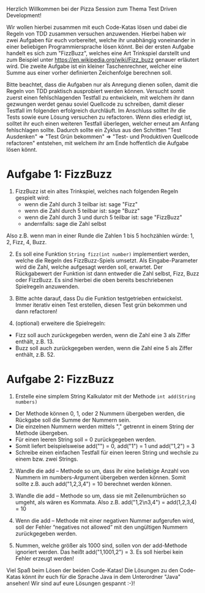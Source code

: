 Herzlich Willkommen bei der Pizza Session zum Thema Test Driven Development!

Wir wollen hierbei zusammen mit euch Code-Katas lösen und dabei die Regeln von TDD zusammen versuchen anzuwenden. Hierbei haben wir zwei Aufgaben für euch vorbereitet, welche ihr
unabhängig voneinander in einer beliebigen Programmiersprache lösen könnt. Bei der ersten Aufgabe handelt es sich zum "FizzBuzz", welches eine Art Trinkspiel darstellt und zum Beispiel
unter https://en.wikipedia.org/wiki/Fizz_buzz genauer erläutert wird. Die zweite Aufgabe ist ein kleiner Taschenrechner, welcher eine Summe aus einer vorher definierten Zeichenfolge berechnen soll.

Bitte beachtet, dass die Aufgaben nur als Anregung dienen sollen, damit die Regeln von TDD praktisch ausprobiert werden können. Versucht somit zuerst einen fehlschlagenden Testfall zu entwickeln,
mit welchem ihr dann gezwungen werdet genau soviel Quellcode zu schreiben, damit dieser Testfall im folgenden erfolgreich durchläuft. Im Anschluss solltet ihr die Tests sowie eure Lösung versuchen
zu refactoren. Wenn dies erledigt ist, solltet ihr euch einen weiteren Testfall überlegen, welcher erneut am Anfang fehlschlagen sollte. Dadurch sollte ein Zyklus aus den Schritten
"Test Ausdenken" => "Test Grün bekommen" => "Test- und Produktiven Quellcode refactoren" entstehen, mit welchem ihr am Ende hoffentlich die Aufgabe lösen könnt.

# Aufgabe 1: FizzBuzz

1. FizzBuzz ist ein altes Trinkspiel, welches nach folgenden Regeln gespielt wird:
   - wenn die Zahl durch 3 teilbar ist: sage "Fizz"
   - wenn die Zahl durch 5 teilbar ist: sage "Buzz"
   - wenn die Zahl durch 3 und durch 5 teilbar ist: sage "FizzBuzz"
   - andernfalls: sage die Zahl selbst

Also z.B. wenn man in einer Runde die Zahlen 1 bis 5 hochzählen würde: 1, 2, Fizz, 4, Buzz.

2. Es soll eine Funktion `String fizz(int number)` implementiert werden, welche die Regeln des FizzBuzz-Spiels umsetzt. Als Eingabe-Parameter wird die Zahl, welche aufgesagt werden soll,
   erwartet. Der Rückgabewert der Funktion ist dann entweder die Zahl selbst, Fizz, Buzz oder FizzBuzz. Es sind hierbei die oben bereits beschriebenen Spielregeln anzuwenden.

3. Bitte achte darauf, dass Du die Funktion testgetrieben entwickelst. Immer iterativ einen Test erstellen, diesen Test grün bekommen und dann refactoren!

4. (optional) erweitere die Spielregeln:
  - Fizz soll auch zurückgegeben werden, wenn die Zahl eine 3 als Ziffer enthält, z.B. 13.
  - Buzz soll auch zurückgegeben werden, wenn die Zahl eine 5 als Ziffer enthält, z.B. 52.

# Aufgabe 2: FizzBuzz
1. Erstelle eine simplem String Kalkulator mit der Methode `int add(String numbers)`
  - Der Methode können 0, 1, oder 2 Nummern übergeben werden, die Rückgabe soll die Summe der Nummern sein.
  - Die einzelnen Nummern werden mittels "," getrennt in einem String der Methode übergeben.
  - Für einen leeren String soll = 0 zurückgegeben werden.
  - Somit liefert beispielsweise add("") = 0, add("1") = 1 und add("1,2") = 3
  - Schreibe einen einfachen Testfall für einen leeren String und wechsle zu einem bzw. zwei Strings.

2. Wandle die add – Methode so um, dass ihr eine beliebige Anzahl von Nummern im numbers-Argument übergeben werden können. Somit sollte z.B. auch add("1,2,3,4") = 10 berechnet werden können.

3. Wandle die add – Methode so um, dass sie mit  Zeilenumbrüchen so umgeht, als wären es Kommata. Also z.B. add("1,2\n3,4") = add(1,2,3,4) = 10

4. Wenn die add – Methode mit einer negativen Nummer aufgerufen wird, soll der Fehler “negatives not allowed” mit den ungültigen Nummern zurückgegeben werden.

5. Nummen, welche größer als 1000 sind, sollen von der add-Methode ignoriert werden. Das heißt add("1,1001,2") = 3. Es soll hierbei kein Fehler erzeugt werden!


Viel Spaß beim Lösen der beiden Code-Katas! Die Lösungen zu den Code-Katas könnt ihr euch für die Sprache Java in dem Unterordner "Java" ansehen! Wir sind auf eure Lösungen gespannt :-)!

